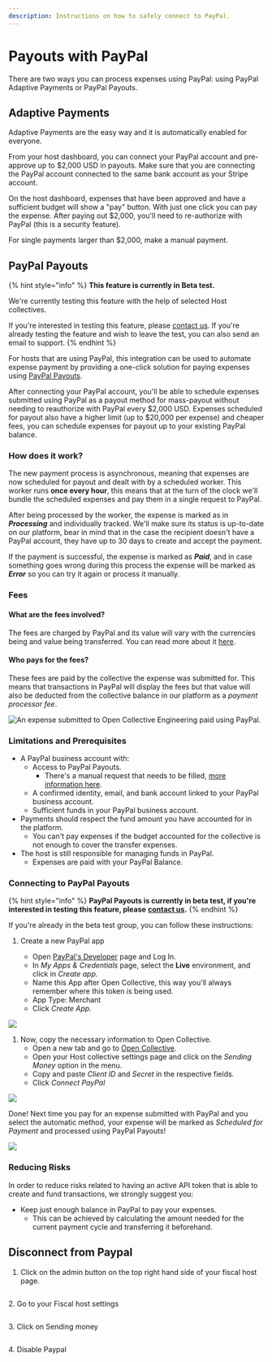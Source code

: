 ```yaml
---
description: Instructions on how to safely connect to PayPal.
---
```


# Payouts with PayPal

There are two ways you can process expenses using PayPal: using PayPal Adaptive Payments or PayPal Payouts.

## Adaptive Payments

Adaptive Payments are the easy way and it is automatically enabled for everyone.

From your host dashboard, you can connect your PayPal account and pre-approve up to $2,000 USD in payouts. Make sure that you are connecting the PayPal account connected to the same bank account as your Stripe account.

On the host dashboard, expenses that have been approved and have a sufficient budget will show a "pay" button. With just one click you can pay the expense. After paying out $2,000, you'll need to re-authorize with PayPal (this is a security feature).

For single payments larger than $2,000, make a manual payment.

## PayPal Payouts

{% hint style="info" %}
**This feature is currently in Beta test.**

We're currently testing this feature with the help of selected Host collectives.

If you're interested in testing this feature, please [contact us](https://opencollective.com/contact). If you're already testing the feature and wish to leave the test, you can also send an email to support.
{% endhint %}

For hosts that are using PayPal, this integration can be used to automate expense payment by providing a one-click solution for paying expenses using [PayPal Payouts](https://developer.paypal.com/docs/payouts/).

After connecting your PayPal account, you'll be able to schedule expenses submitted using PayPal as a payout method for mass-payout without needing to reauthorize with PayPal every $2,000 USD. Expenses scheduled for payout also have a higher limit (up to $20,000 per expense) and cheaper fees, you can schedule expenses for payout up to your existing PayPal balance.

### How does it work?

The new payment process is asynchronous, meaning that expenses are now scheduled for payout and dealt with by a scheduled worker. This worker runs **once every hour**, this means that at the turn of the clock we'll bundle the scheduled expenses and pay them in a single request to PayPal.

After being processed by the worker, the expense is marked as in _**Processing**_ and individually tracked. We'll make sure its status is up-to-date on our platform, bear in mind that in the case the recipient doesn't have a PayPal account, they have up to 30 days to create and accept the payment.

If the payment is successful, the expense is marked as _**Paid**_, and in case something goes wrong during this process the expense will be marked as _**Error**_ so you can try it again or process it manually.

### Fees

#### What are the fees involved?

The fees are charged by PayPal and its value will vary with the currencies being and value being transferred. You can read more about it [here](https://developer.paypal.com/docs/payouts/standard/reference/fees/).

#### Who pays for the fees?

These fees are paid by the collective the expense was submitted for. This means that transactions in PayPal will display the fees but that value will also be deducted from the collective balance in our platform as a _payment processor fee_.

![An expense submitted to Open Collective Engineering paid using PayPal.](<../../.gitbook/assets/image (26).png>)

### Limitations and Prerequisites

* A PayPal business account with:
  * Access to PayPal Payouts.
    * There's a manual request that needs to be filled, [more information here](https://developer.paypal.com/docs/payouts/standard/integrate-api/#link-knowbeforeyoucode).
  * A confirmed identity, email, and bank account linked to your PayPal business account.
  * Sufficient funds in your PayPal business account.
* Payments should respect the fund amount you have accounted for in the platform.
  * You can't pay expenses if the budget accounted for the collective is not enough to cover the transfer expenses.
* The host is still responsible for managing funds in PayPal.
  * Expenses are paid with your PayPal Balance.

### Connecting to PayPal Payouts

{% hint style="info" %}
**PayPal Payouts is currently in beta test, if you're interested in testing this feature, please** [**contact us**](https://opencollective.com/contact)**.**&#x20;
{% endhint %}

If you're already in the beta test group, you can follow these instructions:

1.  Create a new PayPal app

    * Open [PayPal's Developer](https://developer.paypal.com/developer/applications/) page and Log In.
    * In _My Apps & Credentials_ page, select the **Live** environment, and click in _Create app_.

    <img src="../../.gitbook/assets/image (25).png" alt="" data-size="original">

    * Name this App after Open Collective, this way you'll always remember where this token is being used.
    * App Type: Merchant
    * Click _Create App._

![](../../.gitbook/assets/screen-record-from-2020-07-10-13.30.21.gif)

1. Now, copy the necessary information to Open Collective.
   * Open a new tab and go to [Open Collective](https://www.opencollective.com).
   * Open your Host collective settings page and click on the _Sending Money_ option in the menu.
   * Copy and paste _Client ID_ and _Secret_ in the respective fields.
   * Click _Connect PayPal_

![](../../.gitbook/assets/peek-2021-04-15-16-00.gif)

Done! Next time you pay for an expense submitted with PayPal and you select the automatic method, your expense will be marked as _Scheduled for Payment_ and processed using PayPal Payouts!

![](<../../.gitbook/assets/image (39).png>)

### Reducing Risks

In order to reduce risks related to having an active API token that is able to create and fund transactions, we strongly suggest you:

* Keep just enough balance in PayPal to pay your expenses.
  * This can be achieved by calculating the amount needed for the current payment cycle and transferring it beforehand.



## Disconnect from Paypal&#x20;

1. Click on the admin button on the top right hand side of your fiscal host page.&#x20;

<figure><img src="../../.gitbook/assets/fiscalhosts_payouts_paypal_disable_2022_09_19.png" alt=""><figcaption></figcaption></figure>

2\. Go to your Fiscal host settings

<figure><img src="../../.gitbook/assets/fiscalhost_payouts_paypal_settings.png" alt=""><figcaption></figcaption></figure>

&#x20;



3\. Click on Sending money

&#x20;

<figure><img src="../../.gitbook/assets/fiscalhost_payouts_paypal_sendingmoney_2022_09_19.png" alt=""><figcaption></figcaption></figure>



4\. Disable Paypal&#x20;

<figure><img src="../../.gitbook/assets/fiscalhost_payouts_paypal_2022_09_19.png" alt=""><figcaption></figcaption></figure>
